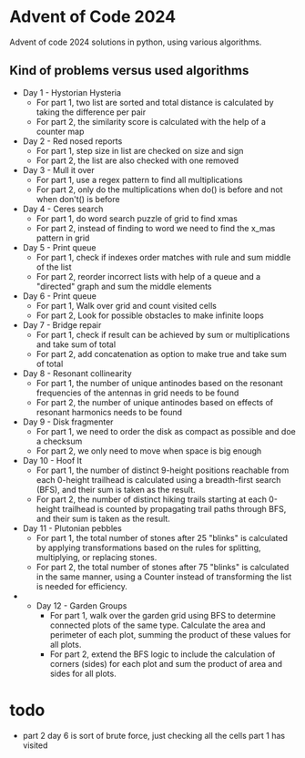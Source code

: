 # Advent of Code 2024

Advent of code 2024 solutions in python, using various algorithms.

## Kind of problems versus used algorithms

- Day 1 - Hystorian Hysteria
    - For part 1, two list are sorted and total distance is calculated by taking the difference per pair
    - For part 2, the similarity score is calculated with the help of a counter map
- Day 2 - Red nosed reports
    - For part 1, step size in list are checked on size and sign
    - For part 2, the list are also checked with one removed
- Day 3 - Mull it over
    - For part 1, use a regex pattern to find all multiplications
    - For part 2, only do the multiplications when do() is before and not when don't() is before
- Day 4 - Ceres search
    - For part 1, do word search puzzle of grid to find xmas
    - For part 2, instead of finding to word we need to find the x_mas pattern in grid
- Day 5 - Print queue
    - For part 1, check if indexes order matches with rule and sum middle of the list
    - For part 2, reorder incorrect lists with help of a queue and a "directed" graph and sum the middle elements
- Day 6 - Print queue
    - For part 1, Walk over grid and count visited cells
    - For part 2, Look for possible obstacles to make infinite loops
- Day 7 - Bridge repair
    - For part 1, check if result can be achieved by sum or multiplications and take sum of total
    - For part 2, add concatenation as option to make true and take sum of total
- Day 8 - Resonant collinearity
    - For part 1, the number of unique antinodes based on the resonant frequencies of the antennas in grid needs to be
      found
    - For part 2, the number of unique antinodes based on effects of resonant harmonics needs to be found
- Day 9 - Disk fragmenter
    - For part 1, we need to order the disk as compact as possible and doe a checksum
    - For part 2, we only need to move when space is big enough
- Day 10 - Hoof It
    - For part 1, the number of distinct 9-height positions reachable from each 0-height trailhead is calculated using a
      breadth-first search (BFS), and their sum is taken as the result.
    - For part 2, the number of distinct hiking trails starting at each 0-height trailhead is counted by propagating
      trail paths through BFS, and their sum is taken as the result.
- Day 11 - Plutonian pebbles
    - For part 1, the total number of stones after 25 "blinks" is calculated by applying transformations based on the
      rules for splitting, multiplying, or replacing stones.
    - For part 2, the total number of stones after 75 "blinks" is calculated in the same manner, using a Counter instead
      of transforming the list is needed for efficiency.
-
    - Day 12 - Garden Groups
        - For part 1, walk over the garden grid using BFS to determine connected plots of the same type. Calculate the
          area and perimeter of each plot, summing the product of these values for all plots.
        - For part 2, extend the BFS logic to include the calculation of corners (sides) for each plot and sum the
          product of area and sides for all plots.

# todo

- part 2 day 6 is sort of brute force, just checking all the cells part 1 has visited
